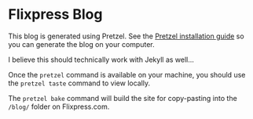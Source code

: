 # Flixpress Blog

This blog is generated using Pretzel. See the [Pretzel installation guide](https://github.com/Code52/pretzel/wiki/Installing-Pretzel) so you can generate the blog on your computer.

I believe this should technically work with Jekyll as well...

Once the `pretzel` command is available on your machine, you should use the `pretzel taste` command to view locally.

The `pretzel bake` command will build the site for copy-pasting into the `/blog/` folder on Flixpress.com.